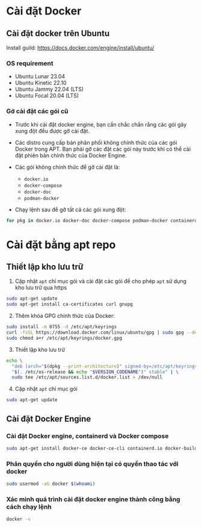 # Cài đặt Docker

## Cài đặt docker trên Ubuntu

Install guild: https://docs.docker.com/engine/install/ubuntu/

### OS requirement

- Ubuntu Lunar 23.04
- Ubuntu Kinetic 22.10
- Ubuntu Jammy 22.04 (LTS)
- Ubuntu Focal 20.04 (LTS)

### Gỡ cài đặt các gói cũ

- Trước khi cài đặt docker engine, bạn cần chắc chắn rằng các gói gây xung đột đều được gỡ cài đặt.

- Các distro cung cấp bản phân phối không chính thức của các gói Docker trong APT. Bạn phải gỡ các đặt các gói này trước khi có thể cài đặt phiên bản chính thức của Docker Engine.

- Các gói không chính thức để gỡ cài đặt là:

	- `docker.io`
	- `docker-compose`
	- `docker-doc`
	- `podman-docker`

- Chạy lệnh sau để gỡ tất cả các gói xung đột:

```sh
for pkg in docker.io docker-doc docker-compose podman-docker containerd runc; do sudo apt-get remove $pkg; done
```

# Cài đặt bằng apt repo

## Thiết lập kho lưu trữ

1. Cập nhật `apt` chỉ mục gói và cài đặt các gói để cho phép `apt` sử dụng kho lưu trữ qua https

```sh
sudo apt-get update
sudo apt-get install ca-certificates curl gnupg
```

2. Thêm khóa GPG chính thức của Docker:

```sh
sudo install -m 0755 -d /etc/apt/keyrings
curl -fsSL https://download.docker.com/linux/ubuntu/gpg | sudo gpg --dearmor -o /etc/apt/keyrings/docker.gpg
sudo chmod a+r /etc/apt/keyrings/docker.gpg
```

3. Thiết lập kho lưu trữ

```sh
echo \
  "deb [arch="$(dpkg --print-architecture)" signed-by=/etc/apt/keyrings/docker.gpg] https://download.docker.com/linux/ubuntu \
  "$(. /etc/os-release && echo "$VERSION_CODENAME")" stable" | \
  sudo tee /etc/apt/sources.list.d/docker.list > /dev/null
```

4. Cập nhật `apt` chỉ mục gói

```sh
sudo apt-get update
```

## Cài đặt Docker Engine

### Cài đặt Docker engine, containerd và Docker compose

```sh
sudo apt-get install docker-ce docker-ce-cli containerd.io docker-buildx-plugin docker-compose-plugin -y
```

### Phân quyền cho người dùng hiện tại có quyền thao tác với docker

```sh
sudo usermod -aG docker $(whoami)
```

### Xác minh quá trình cài đặt docker engine thành công bằng cách chạy lệnh

```sh
docker -v
```